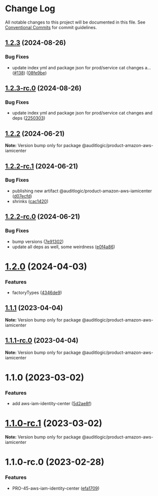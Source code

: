 # Change Log

All notable changes to this project will be documented in this file.
See [Conventional Commits](https://conventionalcommits.org) for commit guidelines.

## [1.2.3](https://github.com/auditlogic/product/compare/@auditlogic/product-amazon-aws-iamicenter@1.2.2...@auditlogic/product-amazon-aws-iamicenter@1.2.3) (2024-08-26)


### Bug Fixes

* update index yml and package json for prod/service cat changes a… ([#138](https://github.com/auditlogic/product/issues/138)) ([08fe9be](https://github.com/auditlogic/product/commit/08fe9beb1c8457462a19bc69caa02e6212d97e1a))





## [1.2.3-rc.0](https://github.com/auditlogic/product/compare/@auditlogic/product-amazon-aws-iamicenter@1.2.2...@auditlogic/product-amazon-aws-iamicenter@1.2.3-rc.0) (2024-08-26)


### Bug Fixes

* update index yml and package json for prod/service cat changes and deps ([2250303](https://github.com/auditlogic/product/commit/225030363a363608240135b7ebed386b28f01e4b))





## [1.2.2](https://github.com/auditlogic/product/compare/@auditlogic/product-amazon-aws-iamicenter@1.2.2-rc.1...@auditlogic/product-amazon-aws-iamicenter@1.2.2) (2024-06-21)

**Note:** Version bump only for package @auditlogic/product-amazon-aws-iamicenter





## [1.2.2-rc.1](https://github.com/auditlogic/product/compare/@auditlogic/product-amazon-aws-iamicenter@1.2.2-rc.0...@auditlogic/product-amazon-aws-iamicenter@1.2.2-rc.1) (2024-06-21)


### Bug Fixes

* publishing new artifact @auditlogic/product-amazon-aws-iamicenter ([d07ecfd](https://github.com/auditlogic/product/commit/d07ecfd3079894efa6a63f9032d3281110f15799))
* shrinks ([cac1420](https://github.com/auditlogic/product/commit/cac14200fefcd8183ab69fe89a47bd3f70f563e9))





## [1.2.2-rc.0](https://github.com/auditlogic/product/compare/@auditlogic/product-amazon-aws-iamicenter@1.2.0...@auditlogic/product-amazon-aws-iamicenter@1.2.2-rc.0) (2024-06-21)


### Bug Fixes

* bump versions ([7e91302](https://github.com/auditlogic/product/commit/7e913023b8b312150ed7762c32fbbe616be71de5))
* update all deps as well, some weirdness ([e0f4a86](https://github.com/auditlogic/product/commit/e0f4a864714e2d3de6bbf3da014d5312fe53be2f))





# [1.2.0](https://github.com/auditlogic/product/compare/@auditlogic/product-amazon-aws-iamicenter@1.1.1...@auditlogic/product-amazon-aws-iamicenter@1.2.0) (2024-04-03)


### Features

* factoryTypes ([4346de9](https://github.com/auditlogic/product/commit/4346de92693aee892fccf725338ffc7b80ab182b))





## [1.1.1](https://github.com/auditlogic/product/compare/@auditlogic/product-amazon-aws-iamicenter@1.1.0...@auditlogic/product-amazon-aws-iamicenter@1.1.1) (2023-04-04)

**Note:** Version bump only for package @auditlogic/product-amazon-aws-iamicenter





## [1.1.1-rc.0](https://github.com/auditlogic/product/compare/@auditlogic/product-amazon-aws-iamicenter@1.1.0...@auditlogic/product-amazon-aws-iamicenter@1.1.1-rc.0) (2023-04-04)

**Note:** Version bump only for package @auditlogic/product-amazon-aws-iamicenter





# 1.1.0 (2023-03-02)


### Features

* add aws-iam-identity-center  ([5d2ae8f](https://github.com/auditlogic/product/commit/5d2ae8fb99a4a893d3c69dac05b7882ad407a03e))





# [1.1.0-rc.1](https://github.com/auditlogic/product/compare/@auditlogic/product-amazon-aws-iamicenter@1.1.0-rc.0...@auditlogic/product-amazon-aws-iamicenter@1.1.0-rc.1) (2023-03-02)

**Note:** Version bump only for package @auditlogic/product-amazon-aws-iamicenter





# 1.1.0-rc.0 (2023-02-28)


### Features

* PRO-45-aws-iam-identity-center ([efa1709](https://github.com/auditlogic/product/commit/efa1709a89ca5d1158674a3814495c8fb14eaea0))
